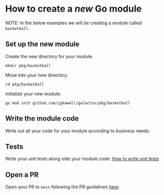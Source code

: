 # How to create a *new* Go module

NOTE: In the below examples we will be creating a module called `basketball`.

## Set up the new module

Create the new directory for your module:

```shell
mkdir pkg/basketball
```

Move into your new directory:

```shell
cd pkg/basketball
```

Initialize your new module:

```shell
go mod init github.com/jgkawell/galactus/pkg/basketball
```

## Write the module code

Write out all your code for your module according to business needs.

## Tests

Write your unit tests along side your module code: [How to write unit tests](../testing/how-to-write-unit-tests.md)

## Open a PR

Open your PR to `main` following the PR guidelines [here](./creating-a-pr.md).